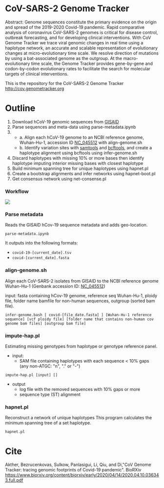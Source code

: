 # CoV-SARS-2 Genome Tracker

Abstract: Genome sequences constitute the primary evidence on the origin and spread of the 2019-2020 Covid-19 pandemic. Rapid comparative analysis of coronavirus CoV-SARS-2 genomes is critical for disease control, outbreak forecasting, and for developing clinical interventions. With CoV Genome Tracker we trace viral genomic changes in real time using a haplotype network, an accurate and scalable representation of evolutionary changes at micro-evolutionary time scale. We resolve direction of mutations by using a bat-associated genome as the outgroup. At the macro-evolutionary time scale, the Genome Tracker provides gene-by-gene and codon-by-codon evolutionary rates to facilitate the search for molecular targets of clinical interventions.

This is the repository for the CoV-SARS-2 Genome Tracker <http://cov.genometracker.org>

# Outline 

1. Download hCoV-19 genomic sequences from [GISAID](https://www.gisaid.org/)
2. Parse sequences and meta-data using parse-metadata.ipynb
3. 
    - a. Align each hCoV-19 genome to an NCBI reference genome, Wuhan-Hu-1, accession ID [NC_045512](https://www.ncbi.nlm.nih.gov/nuccore/NC_045512) with align-genome.sh
    - b. Identify variation sites with [samtools](https://github.com/samtools/samtools/releases/download/1.10/samtools-1.10.tar.bz2) and [bcftools](https://github.com/samtools/bcftools/releases/download/1.10.2/bcftools-1.10.2.tar.bz2), and create a haplotype alignment using bcftools using infer-genome.sh
4. Discard haplotypes with missing 10% or more bases then identify haplotype imputing interior missing bases with closest haplotype 
5. Build minimum spanning tree for unique haplotypes using hapnet.pl
6. Create a bootstrap alignments and infer networks using hapnet-boot.pl
7. Get consensus network using net-consense.pl

### Workflow

![](./img/mermaid-diagram-20200413133635.svg)


### Parse metadata

Reads the GISAID hCov-19 sequence metadata and adds geo-location.

```
parse-metadata.ipynb
```
  It outputs into the following formats:

- `covid-19-[current_date].tsv` 
- `covid-[current_date].fasta`


### align-genome.sh

Align each CoV-SARS-2 isolates from GISAID to the NCBI reference genome Wuhan-Hu-1 (Genbank accession ID: [ NC_045512](https://www.ncbi.nlm.nih.gov/nuccore/NC_045512))

input: fasta containing hCov-19 genome, reference seq Wuhan-Hu-1, ploidy file, folder name bamfile for non-human sequences, outgroup (sorted bam file).

```
infer-genome.bash [ covid-[file_date.fasta] ] [Wuhan-Hu-1 reference sequence] [vcf ploidy file] [folder name that contains non-human cov genome bam files] [outgroup bam file]
```

### impute-hap.pl

Estimating missing genotypes from haplotype or genotype reference panel.

- input:
  - SAM file containing haplotypes with each sequence < 10% gaps (any non-ATGC: "n", "." or "-")
  
```
impute-hap.pl [input] []
```

- output
  - log file with the removed sequences with 10% gaps or more
  - sequence type (ST) alignment 


### hapnet.pl

Reconstruct a network of unique haplotypes
This program calculates the minimum spanning tree of a set haplotype.

```
hapnet.pl
```

# Cite
Akther, Bezrucenkovas, Sulkow, Panlasigui, Li, Qiu, and Di,"CoV Genome Tracker: tracing genomic footprints of Covid-19 pandemic". BioRXiv
https://www.biorxiv.org/content/biorxiv/early/2020/04/14/2020.04.10.036343.full.pdf


